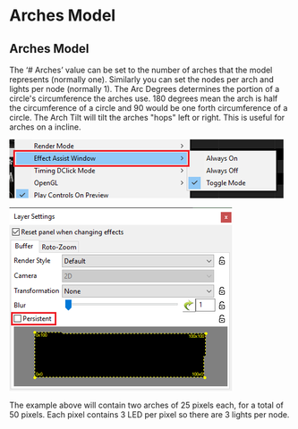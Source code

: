 # Arches Model

## Arches Model

The ‘\# Arches’ value can be set to the number of arches that the model represents \(normally one\). Similarly you can set the nodes per arch and lights per node \(normally 1\). The Arc Degrees determines the portion of a circle's circumference the arches use. 180 degrees mean the arch is half the circumference of a circle and 90 would be one forth circumference of a circle. The Arch Tilt will tilt the arches "hops" left or right. This is useful for arches on a incline.

![](../../../.gitbook/assets/image%20%28568%29.png)

![](../../../.gitbook/assets/image%20%28600%29.png)

The example above will contain two arches of 25 pixels each, for a total of 50 pixels. Each pixel contains 3 LED per pixel so there are 3 lights per node.

